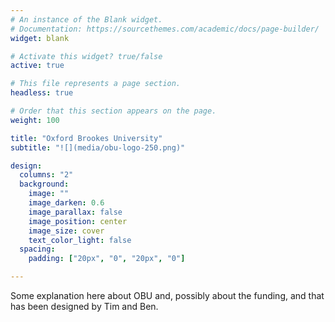 ```yaml
---
# An instance of the Blank widget.
# Documentation: https://sourcethemes.com/academic/docs/page-builder/
widget: blank

# Activate this widget? true/false
active: true

# This file represents a page section.
headless: true

# Order that this section appears on the page.
weight: 100

title: "Oxford Brookes University"
subtitle: "![](media/obu-logo-250.png)"

design:
  columns: "2"
  background:
    image: ""
    image_darken: 0.6
    image_parallax: false
    image_position: center
    image_size: cover
    text_color_light: false
  spacing:
    padding: ["20px", "0", "20px", "0"]

---
```


Some explanation here about OBU and, possibly about the funding, and that has been designed by Tim and Ben.

<!-- 
### Goals:


* Increase understanding of place-based policy and activity in relation to active travel in the aftermath of the Covid-19 pandemic
  * Assess how they support equitable and sustainable transport for most vulnerable colectives/areas
  * Assess Active Travel’s role in the transition to climate neutrality and healthier and more equitable ecosystems -->
